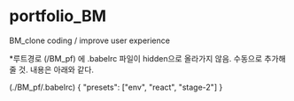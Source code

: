 # portfolio_BM
BM_clone coding / improve user experience

*루트경로 (/BM_pf) 에 .babelrc 파일이 hidden으로 올라가지 않음.
수동으로 추가해 줄 것.
내용은 아래와 같다.

(./BM_pf/.babelrc)
{
    "presets": ["env", "react", "stage-2"]
}

